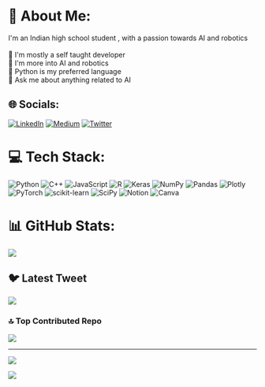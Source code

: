# 💫 About Me:
I'm an Indian high school student , with a passion towards AI and robotics<br><br>🔭 I'm mostly a self taught developer <br>👯 I'm more into AI and robotics <br>🤝 Python is my preferred language <br>💬 Ask me about anything related to AI<br>


## 🌐 Socials:
[![LinkedIn](https://img.shields.io/badge/LinkedIn-%230077B5.svg?logo=linkedin&logoColor=white)](https://linkedin.com/in/https://www.linkedin.com/in/dame-rajee-9b6977231/) [![Medium](https://img.shields.io/badge/Medium-12100E?logo=medium&logoColor=white)](https://medium.com/@https://medium.com/@doss72180) [![Twitter](https://img.shields.io/badge/Twitter-%231DA1F2.svg?logo=Twitter&logoColor=white)](https://twitter.com/https://twitter.com/damerajee44) 

# 💻 Tech Stack:
![Python](https://img.shields.io/badge/python-3670A0?style=for-the-badge&logo=python&logoColor=ffdd54) ![C++](https://img.shields.io/badge/c++-%2300599C.svg?style=for-the-badge&logo=c%2B%2B&logoColor=white) ![JavaScript](https://img.shields.io/badge/javascript-%23323330.svg?style=for-the-badge&logo=javascript&logoColor=%23F7DF1E) ![R](https://img.shields.io/badge/r-%23276DC3.svg?style=for-the-badge&logo=r&logoColor=white) ![Keras](https://img.shields.io/badge/Keras-%23D00000.svg?style=for-the-badge&logo=Keras&logoColor=white) ![NumPy](https://img.shields.io/badge/numpy-%23013243.svg?style=for-the-badge&logo=numpy&logoColor=white) ![Pandas](https://img.shields.io/badge/pandas-%23150458.svg?style=for-the-badge&logo=pandas&logoColor=white) ![Plotly](https://img.shields.io/badge/Plotly-%233F4F75.svg?style=for-the-badge&logo=plotly&logoColor=white) ![PyTorch](https://img.shields.io/badge/PyTorch-%23EE4C2C.svg?style=for-the-badge&logo=PyTorch&logoColor=white) ![scikit-learn](https://img.shields.io/badge/scikit--learn-%23F7931E.svg?style=for-the-badge&logo=scikit-learn&logoColor=white) ![SciPy](https://img.shields.io/badge/SciPy-%230C55A5.svg?style=for-the-badge&logo=scipy&logoColor=%white) ![Notion](https://img.shields.io/badge/Notion-%23000000.svg?style=for-the-badge&logo=notion&logoColor=white) ![Canva](https://img.shields.io/badge/Canva-%2300C4CC.svg?style=for-the-badge&logo=Canva&logoColor=white)

# 📊 GitHub Stats:
![](https://github-readme-streak-stats.herokuapp.com/?user=dame-cell&theme=dark&hide_border=false)<br/>

## 🐦 Latest Tweet
[![](https://gtce.itsvg.in/api?username=https://twitter.com/damerajee44)](https://github.com/VishwaGauravIn/github-twitter-card-embed)

### 🔝 Top Contributed Repo
![](https://github-contributor-stats.vercel.app/api?username=dame-cell&limit=5&theme=dark&combine_all_yearly_contributions=true)

---
[![](https://visitcount.itsvg.in/api?id=dame-cell&icon=0&color=0)](https://visitcount.itsvg.in)

<a href="https://visitcount.itsvg.in">
  <img src="https://visitcount.itsvg.in/api?id=dame-cell&label=Profile%20Views&color=0&icon=1&pretty=false" />
</a>


<!-- Proudly created with GPRM ( https://gprm.itsvg.in ) -->

